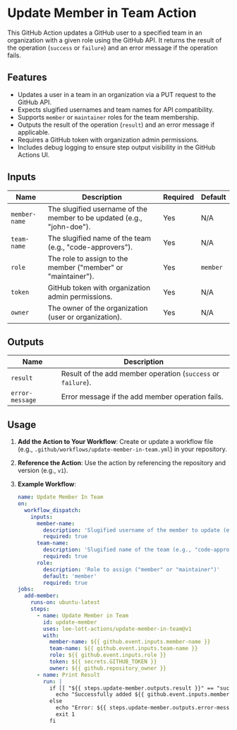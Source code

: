 # Update Member in Team Action

This GitHub Action updates a GitHub user to a specified team in an organization with a given role using the GitHub API. It returns the result of the operation (`success` or `failure`) and an error message if the operation fails.

## Features
- Updates a user in a team in an organization via a PUT request to the GitHub API.
- Expects slugified usernames and team names for API compatibility.
- Supports `member` or `maintainer` roles for the team membership.
- Outputs the result of the operation (`result`) and an error message if applicable.
- Requires a GitHub token with organization admin permissions.
- Includes debug logging to ensure step output visibility in the GitHub Actions UI.

## Inputs
| Name          | Description                                              | Required | Default   |
|---------------|----------------------------------------------------------|----------|-----------|
| `member-name` | The slugified username of the member to be updated (e.g., "john-doe"). | Yes      | N/A       |
| `team-name`   | The slugified name of the team (e.g., "code-approvers"). | Yes      | N/A       |
| `role`        | The role to assign to the member ("member" or "maintainer"). | Yes      | `member`  |
| `token`       | GitHub token with organization admin permissions.        | Yes      | N/A       |
| `owner`       | The owner of the organization (user or organization).    | Yes      | N/A       |

## Outputs
| Name           | Description                                              |
|----------------|----------------------------------------------------------|
| `result`       | Result of the add member operation (`success` or `failure`). |
| `error-message`| Error message if the add member operation fails.         |

## Usage
1. **Add the Action to Your Workflow**:
   Create or update a workflow file (e.g., `.github/workflows/update-member-in-team.yml`) in your repository.

2. **Reference the Action**:
   Use the action by referencing the repository and version (e.g., `v1`).

3. **Example Workflow**:
   ```yaml
   name: Update Member In Team
   on:
     workflow_dispatch:
       inputs:
         member-name:
           description: 'Slugified username of the member to update (e.g., "john-doe")'
           required: true
         team-name:
           description: 'Slugified name of the team (e.g., "code-approvers")'
           required: true
         role:
           description: 'Role to assign ("member" or "maintainer")'
           default: 'member'
           required: true
   jobs:
     add-member:
       runs-on: ubuntu-latest
       steps:
         - name: Update Member in Team
           id: update-member
           uses: lee-lott-actions/update-member-in-team@v1
           with:
             member-name: ${{ github.event.inputs.member-name }}
             team-name: ${{ github.event.inputs.team-name }}
             role: ${{ github.event.inputs.role }}
             token: ${{ secrets.GITHUB_TOKEN }}
             owner: ${{ github.repository_owner }}
         - name: Print Result
           run: |
             if [[ "${{ steps.update-member.outputs.result }}" == "success" ]]; then
               echo "Successfully added ${{ github.event.inputs.member-name }} to team ${{ github.event.inputs.team-name }}."
             else
               echo "Error: ${{ steps.update-member.outputs.error-message }}"
               exit 1
             fi
